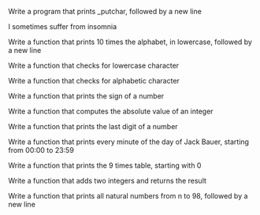 Write a program that prints _putchar, followed by a new line

 I sometimes suffer from insomnia

Write a function that prints 10 times the alphabet, in lowercase, followed by a new line

Write a function that checks for lowercase character

Write a function that checks for alphabetic character

Write a function that prints the sign of a number

Write a function that computes the absolute value of an integer

Write a function that prints the last digit of a number

Write a function that prints every minute of the day of Jack Bauer, starting from 00:00 to 23:59

Write a function that prints the 9 times table, starting with 0

Write a function that adds two integers and returns the result

Write a function that prints all natural numbers from n to 98, followed by a new line

